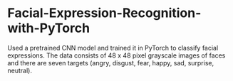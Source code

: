 # Facial-Expression-Recognition-with-PyTorch
Used a pretrained  CNN model and  trained it in PyTorch to classify facial expressions. The data consists of 48 x 48 pixel grayscale images of faces and there are seven targets (angry, disgust, fear, happy, sad, surprise, neutral).
